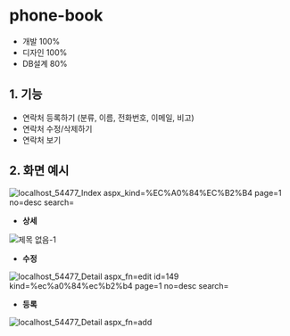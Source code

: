 # phone-book

- 개발 100%
- 디자인 100%
- DB설계 80%

## 1. 기능

- 연락처 등록하기 (분류, 이름, 전화번호, 이메일, 비고)
- 연락처 수정/삭제하기
- 연락처 보기

## 2. 화면 예시

![localhost_54477_Index aspx_kind=%EC%A0%84%EC%B2%B4 page=1 no=desc search=](https://user-images.githubusercontent.com/14077108/136358019-fb2ea267-b416-48d5-bc62-95afe481c9a9.png)


* <b>상세</b>

![제목 없음-1](https://user-images.githubusercontent.com/14077108/136357763-84e2e908-4787-4634-9ece-e40270e73e3b.png)

* <b>수정</b>

![localhost_54477_Detail aspx_fn=edit id=149 kind=%ec%a0%84%ec%b2%b4 page=1 no=desc search=](https://user-images.githubusercontent.com/14077108/136357988-2df45115-05e2-48f7-a7c9-0e3b8f0938d5.png)

* <b>등록</b>
 
![localhost_54477_Detail aspx_fn=add](https://user-images.githubusercontent.com/14077108/136357945-e9dbedfc-0b49-4bc6-88b0-2f601b4241df.png)

